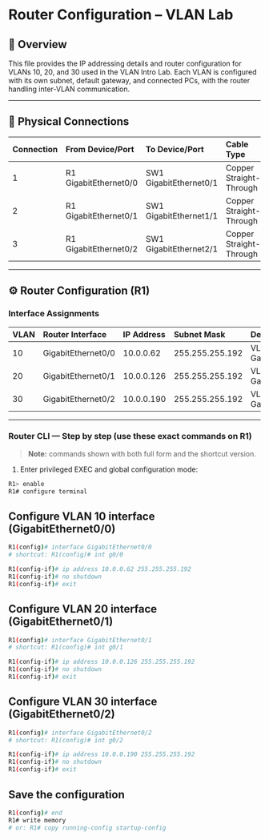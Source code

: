 # Router Configuration – VLAN Lab

## 📘 Overview
This file provides the IP addressing details and router configuration for VLANs 10, 20, and 30 used in the VLAN Intro Lab.
Each VLAN is configured with its own subnet, default gateway, and connected PCs, with the router handling inter-VLAN communication.

---

## 🔌 Physical Connections

| Connection | From Device/Port     | To Device/Port           | Cable Type              |
|:------------|:---------------------|:--------------------------|:------------------------|
| 1           | R1 GigabitEthernet0/0 | SW1 GigabitEthernet0/1   | Copper Straight-Through |
| 2           | R1 GigabitEthernet0/1 | SW1 GigabitEthernet1/1   | Copper Straight-Through |
| 3           | R1 GigabitEthernet0/2 | SW1 GigabitEthernet2/1   | Copper Straight-Through |

---

## ⚙️ Router Configuration (R1)

### Interface Assignments
| VLAN  | Router Interface     | IP Address    | Subnet Mask        | Description         |
|:------|:---------------------|:--------------|:------------------|:--------------------|
| 10    | GigabitEthernet0/0   | 10.0.0.62     | 255.255.255.192   | VLAN10 Gateway      |
| 20    | GigabitEthernet0/1   | 10.0.0.126    | 255.255.255.192   | VLAN20 Gateway      |
| 30    | GigabitEthernet0/2   | 10.0.0.190    | 255.255.255.192   | VLAN30 Gateway      |

---

### Router CLI — Step by step (use these exact commands on R1)
> **Note:** commands shown with both full form and the shortcut version.

1. Enter privileged EXEC and global configuration mode:
```bash
R1> enable
R1# configure terminal

```

## Configure VLAN 10 interface (GigabitEthernet0/0)

```bash
R1(config)# interface GigabitEthernet0/0
# shortcut: R1(config)# int g0/0

R1(config-if)# ip address 10.0.0.62 255.255.255.192
R1(config-if)# no shutdown
R1(config-if)# exit
```

## Configure VLAN 20 interface (GigabitEthernet0/1)

```bash
R1(config)# interface GigabitEthernet0/1
# shortcut: R1(config)# int g0/1

R1(config-if)# ip address 10.0.0.126 255.255.255.192
R1(config-if)# no shutdown
R1(config-if)# exit
```

## Configure VLAN 30 interface (GigabitEthernet0/2)

```bash
R1(config)# interface GigabitEthernet0/2
# shortcut: R1(config)# int g0/2

R1(config-if)# ip address 10.0.0.190 255.255.255.192
R1(config-if)# no shutdown
R1(config-if)# exit
```

## Save the configuration
```bash
R1(config)# end
R1# write memory
# or: R1# copy running-config startup-config
```

